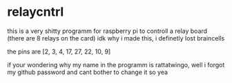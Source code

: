 # relaycntrl


this is a very shitty programm for raspberry pi to controll a relay board (there are 8 relays on the card)
idk why i made this, i definetly lost braincells

the pins are [2, 3, 4, 17, 27, 22, 10, 9]

if your wondering why my name in the programm is rattatwingo, well i forgot my github password and cant bother to change it so yea
